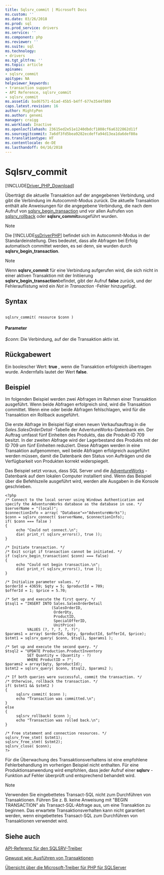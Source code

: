 ```yaml
---
title: Sqlsrv_commit | Microsoft Docs
ms.custom: ''
ms.date: 03/26/2018
ms.prod: sql
ms.prod_service: drivers
ms.service: ''
ms.component: php
ms.reviewer: ''
ms.suite: sql
ms.technology:
- drivers
ms.tgt_pltfrm: ''
ms.topic: article
apiname:
- sqlsrv_commit
apitype: NA
helpviewer_keywords:
- transaction support
- API Reference, sqlsrv_commit
- sqlsrv_commit
ms.assetid: bad67571-61ad-45b5-b4ff-677e3544f809
caps.latest.revision: 16
author: MightyPen
ms.author: genemi
manager: craigg
ms.workload: Inactive
ms.openlocfilehash: 23615ed2e51e1240dbdcf1808cf6a6322862d11f
ms.sourcegitcommit: 7a6df3fd5bea9282ecdeffa94d13ea1da6def80a
ms.translationtype: HT
ms.contentlocale: de-DE
ms.lasthandoff: 04/16/2018
---
```

# <a name="sqlsrvcommit"></a>Sqlsrv_commit
[!INCLUDE[Driver_PHP_Download](../../includes/driver_php_download.md)]

Überträgt die aktuelle Transaktion auf der angegebenen Verbindung, und gibt die Verbindung im Autocommit-Modus zurück. Die aktuelle Transaktion enthält alle Anweisungen für die angegebene Verbindung, die nach dem Aufruf von [sqlsrv_begin_transaction](../../connect/php/sqlsrv-begin-transaction.md) und vor allen Aufrufen von [sqlsrv_rollback](../../connect/php/sqlsrv-rollback.md) oder **sqlsrv_commit**ausgeführt wurden.  
  
> [!NOTE]  
> Die [!INCLUDE[ssDriverPHP](../../includes/ssdriverphp_md.md)] befindet sich im Autocommit-Modus in der Standardeinstellung. Dies bedeutet, dass alle Abfragen bei Erfolg automatisch committet werden, es sei denn, sie wurden durch **sqlsrv_begin_transaction**.  
  
> [!NOTE]  
> Wenn **sqlsrv_commit** für eine Verbindung aufgerufen wird, die sich nicht in einer aktiven Transaktion mit der Initiierung **sqlsrv_begin_transaction**befindet, gibt der Aufruf **false** zurück, und der Fehlerauflistung wird ein *Not in Transaction* -Fehler hinzugefügt.  
  
## <a name="syntax"></a>Syntax  
  
```  
  
sqlsrv_commit( resource $conn )  
```  
  
#### <a name="parameters"></a>Parameter  
*$conn*: Die Verbindung, auf der die Transaktion aktiv ist.  
  
## <a name="return-value"></a>Rückgabewert  
Ein boolescher Wert: **true** , wenn die Transaktion erfolgreich übertragen wurde. Andernfalls lautet der Wert **false**.  
  
## <a name="example"></a>Beispiel  
Im folgenden Beispiel werden zwei Abfragen im Rahmen einer Transaktion ausgeführt. Wenn beide Abfragen erfolgreich sind, wird die Transaktion committet. Wenn eine oder beide Abfragen fehlschlagen, wird für die Transaktion ein Rollback ausgeführt.  
  
Die erste Abfrage im Beispiel fügt einen neuen Verkaufsauftrag in die *Sales.SalesOrderDetail* -Tabelle der AdventureWorks-Datenbank ein. Der Auftrag umfasst fünf Einheiten des Produkts, das die Produkt-ID 709 besitzt. In der zweiten Abfrage wird der Lagerbestand des Produkts mit der ID 709 um fünf Einheiten reduziert. Diese Abfragen werden in eine Transaktion aufgenommen, weil beide Abfragen erfolgreich ausgeführt werden müssen, damit die Datenbank den Status von Aufträgen und die Verfügbarkeit von Produkten korrekt widerspiegelt.  
  
Das Beispiel setzt voraus, dass SQL Server und die [AdventureWorks](https://github.com/Microsoft/sql-server-samples/tree/master/samples/databases/adventure-works) -Datenbank auf dem lokalen Computer installiert sind. Wenn das Beispiel über die Befehlszeile ausgeführt wird, werden alle Ausgaben in die Konsole geschrieben.  
  
```  
<?php  
/* Connect to the local server using Windows Authentication and  
specify the AdventureWorks database as the database in use. */  
$serverName = "(local)";  
$connectionInfo = array( "Database"=>"AdventureWorks");  
$conn = sqlsrv_connect( $serverName, $connectionInfo);  
if( $conn === false )  
{  
     echo "Could not connect.\n";  
     die( print_r( sqlsrv_errors(), true ));  
}  
  
/* Initiate transaction. */  
/* Exit script if transaction cannot be initiated. */  
if (sqlsrv_begin_transaction( $conn) === false)  
{  
     echo "Could not begin transaction.\n";  
     die( print_r( sqlsrv_errors(), true ));  
}  
  
/* Initialize parameter values. */  
$orderId = 43659; $qty = 5; $productId = 709;  
$offerId = 1; $price = 5.70;  
  
/* Set up and execute the first query. */  
$tsql1 = "INSERT INTO Sales.SalesOrderDetail   
                     (SalesOrderID,   
                      OrderQty,   
                      ProductID,   
                      SpecialOfferID,   
                      UnitPrice)  
          VALUES (?, ?, ?, ?, ?)";  
$params1 = array( $orderId, $qty, $productId, $offerId, $price);  
$stmt1 = sqlsrv_query( $conn, $tsql1, $params1 );  
  
/* Set up and execute the second query. */  
$tsql2 = "UPDATE Production.ProductInventory   
          SET Quantity = (Quantity - ?)   
          WHERE ProductID = ?";  
$params2 = array($qty, $productId);  
$stmt2 = sqlsrv_query( $conn, $tsql2, $params2 );  
  
/* If both queries were successful, commit the transaction. */  
/* Otherwise, rollback the transaction. */  
if( $stmt1 && $stmt2 )  
{  
     sqlsrv_commit( $conn );  
     echo "Transaction was committed.\n";  
}  
else  
{  
     sqlsrv_rollback( $conn );  
     echo "Transaction was rolled back.\n";  
}  
  
/* Free statement and connection resources. */  
sqlsrv_free_stmt( $stmt1);  
sqlsrv_free_stmt( $stmt2);  
sqlsrv_close( $conn);  
?>  
```  
  
Für die Überwachung des Transaktionsverhaltens ist eine empfohlene Fehlerbehandlung im vorherigen Beispiel nicht enthalten. Für eine Produktionsanwendung wird empfohlen, dass jeder Aufruf einer **sqlsrv** -Funktion auf Fehler überprüft und entsprechend behandelt wird.  
  
> [!NOTE]  
> Verwenden Sie eingebettetes Transact-SQL nicht zum Durchführen von Transaktionen. Führen Sie z. B. keine Anweisung mit "BEGIN TRANSACTION" als Transact-SQL-Abfrage aus, um eine Transaktion zu beginnen. Das erwartete Transaktionsverhalten kann nicht garantiert werden, wenn eingebettetes Transact-SQL zum Durchführen von Transaktionen verwendet wird.  
  
## <a name="see-also"></a>Siehe auch  
[API-Referenz für den SQLSRV-Treiber](../../connect/php/sqlsrv-driver-api-reference.md)

[Gewusst wie: Ausführen von Transaktionen](../../connect/php/how-to-perform-transactions.md)

[Übersicht über die Microsoft-Treiber für PHP für SQLServer](../../connect/php/overview-of-the-php-sql-driver.md)
  

